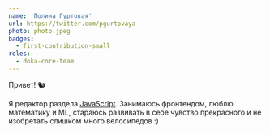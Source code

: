 ```yaml
---
name: 'Полина Гуртовая'
url: https://twitter.com/pgurtovaya
photo: photo.jpeg
badges:
  - first-contribution-small
roles:
  - doka-core-team
---
```


Привет! 🐿

Я редактор раздела [JavaScript](/js/). Занимаюсь фронтендом, люблю математику и ML, стараюсь развивать в себе чувство прекрасного и не изобретать слишком много велосипедов :)
